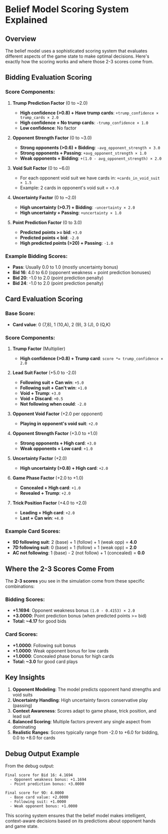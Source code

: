 # Belief Model Scoring System Explained

## Overview

The belief model uses a sophisticated scoring system that evaluates different aspects of the game state to make optimal decisions. Here's exactly how the scoring works and where those 2-3 scores come from.

## Bidding Evaluation Scoring

### Score Components:

1. **Trump Prediction Factor** (0 to ~2.0)
   - **High confidence (>0.8) + Have trump cards**: `+trump_confidence × trump_cards × 2.0`
   - **High confidence + No trump cards**: `-trump_confidence × 1.0`
   - **Low confidence**: No factor

2. **Opponent Strength Factor** (0 to ~3.0)
   - **Strong opponents (>0.6) + Bidding**: `-avg_opponent_strength × 3.0`
   - **Strong opponents + Passing**: `+avg_opponent_strength × 1.0`
   - **Weak opponents + Bidding**: `+(1.0 - avg_opponent_strength) × 2.0`

3. **Void Suit Factor** (0 to ~6.0)
   - For each opponent void suit we have cards in: `+cards_in_void_suit × 1.5`
   - Example: 2 cards in opponent's void suit = `+3.0`

4. **Uncertainty Factor** (0 to ~2.0)
   - **High uncertainty (>0.7) + Bidding**: `-uncertainty × 2.0`
   - **High uncertainty + Passing**: `+uncertainty × 1.0`

5. **Point Prediction Factor** (0 to 3.0)
   - **Predicted points >= bid**: `+3.0`
   - **Predicted points < bid**: `-2.0`
   - **High predicted points (>20) + Passing**: `-1.0`

### Example Bidding Scores:
- **Pass**: Usually 0.0 to 1.0 (mostly uncertainty bonus)
- **Bid 16**: 4.0 to 6.0 (opponent weakness + point prediction bonuses)
- **Bid 20**: -1.0 to 2.0 (point prediction penalty)
- **Bid 24**: -1.0 to 2.0 (point prediction penalty)

## Card Evaluation Scoring

### Base Score:
- **Card value**: 0 (7,8), 1 (10,A), 2 (9), 3 (J), 0 (Q,K)

### Score Components:

1. **Trump Factor** (Multiplier)
   - **High confidence (>0.8) + Trump card**: `score *= trump_confidence × 2.0`

2. **Lead Suit Factor** (+5.0 to -2.0)
   - **Following suit + Can win**: `+5.0`
   - **Following suit + Can't win**: `+1.0`
   - **Void + Trump**: `+3.0`
   - **Void + Discard**: `+0.5`
   - **Not following when could**: `-2.0`

3. **Opponent Void Factor** (+2.0 per opponent)
   - **Playing in opponent's void suit**: `+2.0`

4. **Opponent Strength Factor** (+3.0 to +1.0)
   - **Strong opponents + High card**: `+3.0`
   - **Weak opponents + Low card**: `+1.0`

5. **Uncertainty Factor** (+2.0)
   - **High uncertainty (>0.8) + High card**: `+2.0`

6. **Game Phase Factor** (+2.0 to +1.0)
   - **Concealed + High card**: `+1.0`
   - **Revealed + Trump**: `+2.0`

7. **Trick Position Factor** (+4.0 to +2.0)
   - **Leading + High card**: `+2.0`
   - **Last + Can win**: `+4.0`

### Example Card Scores:
- **9D following suit**: 2 (base) + 1 (follow) + 1 (weak opp) = **4.0**
- **7D following suit**: 0 (base) + 1 (follow) + 1 (weak opp) = **2.0**
- **AC not following**: 1 (base) - 2 (not follow) + 1 (concealed) = **0.0**

## Where the 2-3 Scores Come From

The **2-3 scores** you see in the simulation come from these specific combinations:

### Bidding Scores:
- **+1.1694**: Opponent weakness bonus `(1.0 - 0.4153) × 2.0`
- **+3.0000**: Point prediction bonus (when predicted points >= bid)
- **Total: ~4.17** for good bids

### Card Scores:
- **+1.0000**: Following suit bonus
- **+1.0000**: Weak opponent bonus for low cards
- **+1.0000**: Concealed phase bonus for high cards
- **Total: ~3.0** for good card plays

## Key Insights

1. **Opponent Modeling**: The model predicts opponent hand strengths and void suits
2. **Uncertainty Handling**: High uncertainty favors conservative play (passing)
3. **Context Awareness**: Scores adapt to game phase, trick position, and lead suit
4. **Balanced Scoring**: Multiple factors prevent any single aspect from dominating
5. **Realistic Ranges**: Scores typically range from -2.0 to +6.0 for bidding, 0.0 to +8.0 for cards

## Debug Output Example

From the debug output:
```
Final score for Bid 16: 4.1694
  - Opponent weakness bonus: +1.1694
  - Point prediction bonus: +3.0000

Final score for 9D: 4.0000
  - Base card value: +2.0000
  - Following suit: +1.0000
  - Weak opponent bonus: +1.0000
```

This scoring system ensures that the belief model makes intelligent, context-aware decisions based on its predictions about opponent hands and game state.

